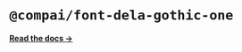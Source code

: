 # `@compai/font-dela-gothic-one`

[**Read the docs &rarr;**](https://components.ai/docs/typefaces/dela-gothic-one)
